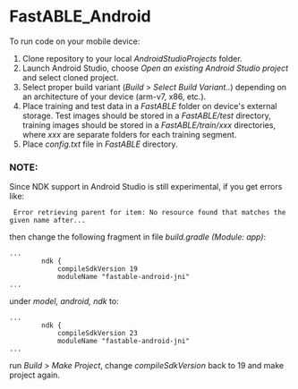 # FastABLE_Android

To run code on your mobile device:  
1. Clone repository to your local _AndroidStudioProjects_ folder.
2. Launch Android Studio, choose _Open an existing Android Studio project_ and select cloned project.  
3. Select proper build variant (_Build_ > _Select Build Variant.._) depending on an architecture of your device (arm-v7, x86, etc.).  
4. Place training and test data in a _FastABLE_ folder on device's external storage. Test images should be stored in a _FastABLE/test_ directory, training images should be stored in a _FastABLE/train/xxx_ directories, where _xxx_ are separate folders for each training segment.  
5. Place _config.txt_ file in _FastABLE_ directory.  


### NOTE:
Since NDK support in Android Studio is still experimental, if you get errors like:
```
 Error retrieving parent for item: No resource found that matches the given name after...
```
then change the following fragment in file _build.gradle (Module: app)_:
```
...
        ndk {
            compileSdkVersion 19
            moduleName "fastable-android-jni"
...
```
under _model, android, ndk_ to:
```
...
        ndk {
            compileSdkVersion 23
            moduleName "fastable-android-jni"
...
```
run _Build_ > _Make Project_, change _compileSdkVersion_ back to 19 and make project again.

